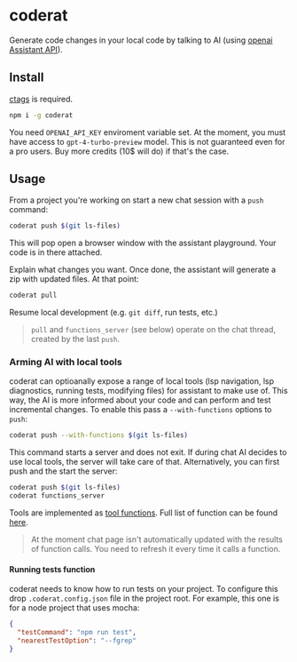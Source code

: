 # coderat

Generate code changes in your local code by talking to AI (using [openai Assistant API](https://platform.openai.com/docs/assistants/overview)).

## Install

[ctags](https://github.com/universal-ctags/ctags) is required.

```sh
npm i -g coderat
```

You need `OPENAI_API_KEY` enviroment variable set. At the moment, you must have access to `gpt-4-turbo-preview` model. This is not guaranteed even for a pro users. Buy more credits (10$ will do) if that's the case.

## Usage

From a project you're working on start a new chat session with a `push` command:

```sh
coderat push $(git ls-files)
```

This will pop open a browser window with the assistant playground. Your code is in there attached.

Explain what changes you want. Once done, the assistant will generate a zip with updated files. At that point:

```sh
coderat pull
```

Resume local development (e.g. `git diff`, run tests, etc.)

> `pull` and `functions_server` (see below) operate on the chat thread, created by the last `push`.

### Arming AI with local tools

coderat can optioanally expose a range of local tools (lsp navigation, lsp diagnostics, running tests, modifying files) for assistant to make use of. This way, the AI is more informed about your code and can perform and test incremental changes. To enable this pass a `--with-functions` options to `push`:

```sh
coderat push --with-functions $(git ls-files)
```

This command starts a server and does not exit. If during chat AI decides to use local tools, the server will take care of that.
Alternatively, you can first push and the start the server:

```sh
coderat push $(git ls-files)
coderat functions_server
```

Tools are implemented as [tool functions](https://platform.openai.com/docs/guides/function-calling). Full list of function can be found [here](./lib/functionSchemas.js).

> At the moment chat page isn't automatically updated with the results of function calls. You need to refresh it every time it calls a function.

#### Running tests function

coderat needs to know how to run tests on your project. To configure this drop `.coderat.config.json` file in the project root. For example, this one is for a node project that uses mocha:

```json
{
  "testCommand": "npm run test",
  "nearestTestOption": "--fgrep"
}
```
